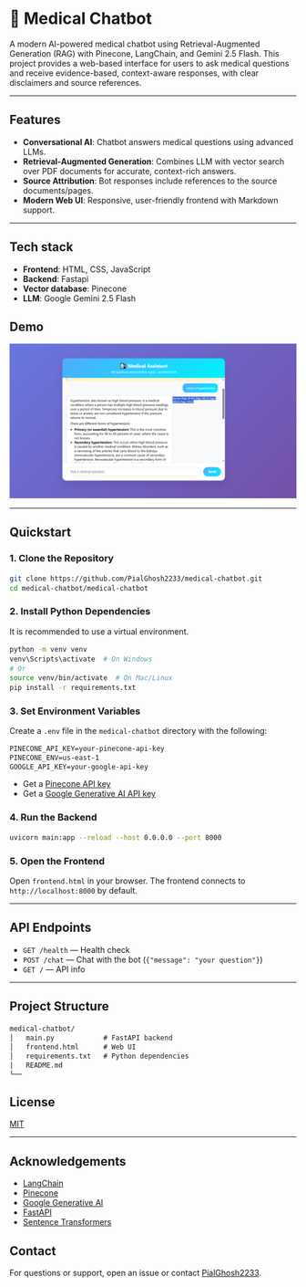 # 🏥 Medical Chatbot

A modern AI-powered medical chatbot using Retrieval-Augmented Generation (RAG) with Pinecone, LangChain, and Gemini 2.5 Flash. This project provides a web-based interface for users to ask medical questions and receive evidence-based, context-aware responses, with clear disclaimers and source references.

---

## Features
- **Conversational AI**: Chatbot answers medical questions using advanced LLMs.
- **Retrieval-Augmented Generation**: Combines LLM with vector search over PDF documents for accurate, context-rich answers.
- **Source Attribution**: Bot responses include references to the source documents/pages.
- **Modern Web UI**: Responsive, user-friendly frontend with Markdown support.

---
## Tech stack
- **Frontend**: HTML, CSS, JavaScript
- **Backend**: Fastapi
- **Vector database**: Pinecone
- **LLM**: Google Gemini 2.5 Flash



## Demo

![Medical Chatbot UI Screenshot](image/Screenshot.png)

---

## Quickstart

### 1. Clone the Repository
```bash
git clone https://github.com/PialGhosh2233/medical-chatbot.git
cd medical-chatbot/medical-chatbot
```

### 2. Install Python Dependencies
It is recommended to use a virtual environment.
```bash
python -m venv venv
venv\Scripts\activate  # On Windows
# Or
source venv/bin/activate  # On Mac/Linux
pip install -r requirements.txt
```

### 3. Set Environment Variables
Create a `.env` file in the `medical-chatbot` directory with the following:
```
PINECONE_API_KEY=your-pinecone-api-key
PINECONE_ENV=us-east-1
GOOGLE_API_KEY=your-google-api-key
```
- Get a [Pinecone API key](https://app.pinecone.io/)
- Get a [Google Generative AI API key](https://aistudio.google.com/apikey)

### 4. Run the Backend
```bash
uvicorn main:app --reload --host 0.0.0.0 --port 8000
```

### 5. Open the Frontend
Open `frontend.html` in your browser. The frontend connects to `http://localhost:8000` by default.

---

## API Endpoints
- `GET /health` — Health check
- `POST /chat` — Chat with the bot (`{"message": "your question"}`)
- `GET /` — API info

---

## Project Structure
```
medical-chatbot/
│   main.py            # FastAPI backend
│   frontend.html      # Web UI
│   requirements.txt   # Python dependencies
|   README.md
└── 
```

## License
[MIT](LICENSE)

---

## Acknowledgements
- [LangChain](https://github.com/langchain-ai/langchain)
- [Pinecone](https://www.pinecone.io/)
- [Google Generative AI](https://ai.google.dev/)
- [FastAPI](https://fastapi.tiangolo.com/)
- [Sentence Transformers](https://www.sbert.net/)


## Contact
For questions or support, open an issue or contact [PialGhosh2233](https://github.com/PialGhosh2233).
